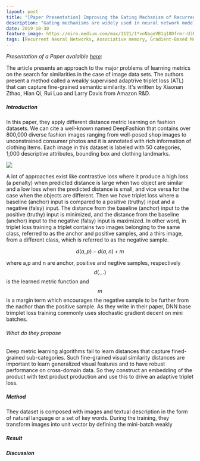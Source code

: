 ```yaml
---
layout: post
title: "[Paper Presentation] Improving the Gating Mechanism of Recurrent Neural Networks"
description: "Gating mechanisms are widely used in neural network models, where they allow gradients to backpropagate more easily through depth or time. However, their saturation property introduces problems of its own."
date: 2019-10-30
feature_image: https://miro.medium.com/max/1121/1*voNageVB1gI8Dfrmr-U3Ew.png
tags: [Recurrent Neural Networks, Associative memory, Gradient-Based Meta-Learning]
---
```


*Presentation of a Paper avalaible [here](https://arxiv.org/pdf/1909.12939.pdf)*\:

The article presents an approach to the major problems of learning metrics on the search for similarities in the case of image data sets. The authors present a method called a weakly supervised adaptrive triplet loss (ATL) that can capture fine-grained semantic similarity.
It's written by Xiaonan Zthao, Hian Qi, Rui Luo and Larry Davis from Amazon R&D.
<!--more-->

##### Introduction
In this paper, they apply different distance metric learning on fashion datasets. We can cite a well-known named DeepFashion that contains over 800,000 diverse fashion images ranging from well-posed shop images to unconstrained consumer photos and it is annotated with rich information of clothing items. Each image in this dataset is labeled with 50 categories, 1,000 descriptive attributes, bounding box and clothing landmarks.

![](http://mmlab.ie.cuhk.edu.hk/projects/DeepFashion/attributes.jpg)

A lot of approaches exist like contrastive loss where it produce a high loss (a penalty) when predicted distance is large when two object are similar and a low loss when the predicted distance is small, and vice versa for the case when the objects are different. Then we have triplet loss where a baseline (anchor) input is compared to a positive (truthy) input and a negative (falsy) input. The distance from the baseline (anchor) input to the positive (truthy) input is minimized, and the distance from the baseline (anchor) input to the negative (falsy) input is maximized. In other word, in triplet loss training a triplet contains two images belonging to the same class, referred to as the anchor and positive samples, and a thirs image, from a different class, which is referred to as the negative sample.

$$d(a,p)-d(a,n)+m$$

where a,p and n are anchor, positive and negtive samples, respectively $$d(.,.)$$ is the learned metric function and $$m$$ is a margin term which encourages the negative sample to be further from the nachor than the positive sample. As they write in their paper, DNN base trimplet loss training commonly uses stochastic gradient decent on mini batches.

###### What do they propose

Deep metric learning algorithms fail to learn distances that capture fined-grained sub-categories. Such fine-grained visual similarity distances are important to learn generalized visual features and to have robust performance on cross-domain data. So they construct an embedding of the product with text product production and use this to drive an adaptive triplet loss.


##### Method

They dataset is composed with images and textual description in the form of natural language or a set of key words.
During the training, they transform images into unit vector by defining the mini-batch weakly



##### Result

##### Discussion 